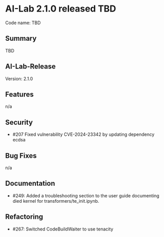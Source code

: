 # AI-Lab 2.1.0 released TBD

Code name: TBD

## Summary

TBD

## AI-Lab-Release

Version: 2.1.0

## Features

n/a

## Security

* #207 Fixed vulnerability CVE-2024-23342 by updating dependency ecdsa

## Bug Fixes

n/a

## Documentation

* #249: Added a troubleshooting section to the user guide documenting died kernel for transformers/te_init.ipynb.

## Refactoring

* #267: Switched CodeBuildWaiter to use tenacity
